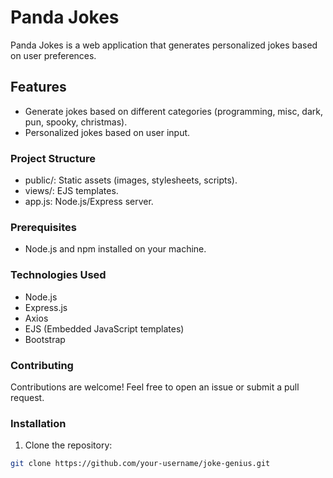 # Panda Jokes

Panda Jokes is a web application that generates personalized jokes based on user preferences.

## Features

- Generate jokes based on different categories (programming, misc, dark, pun, spooky, christmas).
- Personalized jokes based on user input.

### Project Structure
- public/: Static assets (images, stylesheets, scripts).
- views/: EJS templates.
- app.js: Node.js/Express server.


### Prerequisites

- Node.js and npm installed on your machine.

### Technologies Used
- Node.js
- Express.js
- Axios
- EJS (Embedded JavaScript templates)
- Bootstrap

### Contributing
Contributions are welcome! Feel free to open an issue or submit a pull request.

### Installation

1. Clone the repository:

```bash
git clone https://github.com/your-username/joke-genius.git
